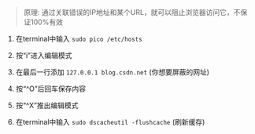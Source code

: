 > 原理: 通过关联错误的IP地址和某个URL，就可以阻止浏览器访问它，不保证100%有效

1. 在terminal中输入 `sudo pico /etc/hosts`

2. 按“i”进入编辑模式

3. 在最后一行添加 `127.0.0.1 blog.csdn.net`  (你想要屏蔽的网址)

4. 按“^O”后回车保存内容

5. 按“^X”推出编辑模式

6. 在terminal中输入 `sudo dscacheutil -flushcache` (刷新缓存)
